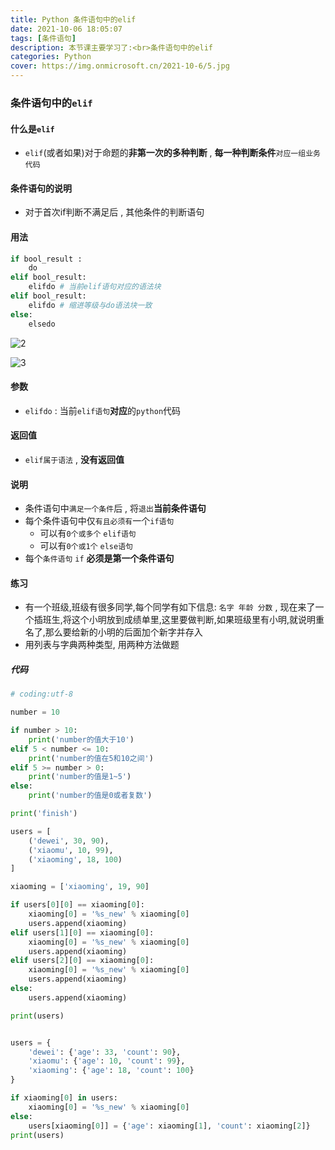 ```yaml
---
title: Python 条件语句中的elif
date: 2021-10-06 18:05:07
tags: [条件语句]
description: 本节课主要学习了:<br>条件语句中的elif
categories: Python
cover: https://img.onmicrosoft.cn/2021-10-6/5.jpg
---
```


### 条件语句中的`elif`

#### 什么是`elif`

- `elif`(或者如果)对于命题的**非第一次的多种判断** , **每一种判断条件**`对应一组业务代码`

#### 条件语句的说明

- 对于首次if判断不满足后 , 其他条件的判断语句

#### 用法

```python
if bool_result :
	do
elif bool_result:
	elifdo # 当前elif语句对应的语法块
elif bool_result:
	elifdo # 缩进等级与do语法块一致
else:
	elsedo
```

![2](https://img.onmicrosoft.cn/2021-10-6/2.jpg)

![3](https://img.onmicrosoft.cn/2021-10-6/3.png)

#### 参数

- `elifdo` : 当前`elif语句`**对应**的`python`代码

#### 返回值

-  `elif属于语法` , **没有返回值**

#### 说明

- 条件语句中`满足一个条件`后 , 将`退出`**当前条件语句**
- 每个条件语句中仅`有且必须有`一个`if语句` 
  - 可以有`0个或多个`  `elif语句`
  - 可以有`0个或1个` `else语句`
- 每个`条件语句`      `if`  **必须是第一个条件语句**

#### 练习

- 有一个班级,班级有很多同学,每个同学有如下信息: `名字 年龄 分数` , 现在来了一个插班生,将这个小明放到成绩单里,这里要做判断,如果班级里有小明,就说明重名了,那么要给新的小明的后面加个新字并存入
- 用列表与字典两种类型, 用两种方法做题

##### 代码

```python
# coding:utf-8

number = 10

if number > 10:
    print('number的值大于10')
elif 5 < number <= 10:
    print('number的值在5和10之间')
elif 5 >= number > 0:
    print('number的值是1~5')
else:
    print('number的值是0或者复数')

print('finish')

users = [
    ('dewei', 30, 90),
    ('xiaomu', 10, 99),
    ('xiaoming', 18, 100)
]

xiaoming = ['xiaoming', 19, 90]

if users[0][0] == xiaoming[0]:
    xiaoming[0] = '%s_new' % xiaoming[0]
    users.append(xiaoming)
elif users[1][0] == xiaoming[0]:
    xiaoming[0] = '%s_new' % xiaoming[0]
    users.append(xiaoming)
elif users[2][0] == xiaoming[0]:
    xiaoming[0] = '%s_new' % xiaoming[0]
    users.append(xiaoming)
else:
    users.append(xiaoming)

print(users)


users = {
    'dewei': {'age': 33, 'count': 90},
    'xiaomu': {'age': 10, 'count': 99},
    'xiaoming': {'age': 18, 'count': 100}
}

if xiaoming[0] in users:
    xiaoming[0] = '%s_new' % xiaoming[0]
else:
    users[xiaoming[0]] = {'age': xiaoming[1], 'count': xiaoming[2]}
print(users)

```
